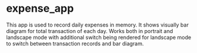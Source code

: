 # expense_app

This app is used to record daily expenses in memory.
It shows visually bar diagram for total transaction of each day.
Works both in portrait and landscape mode with additional switch being rendered for landscape mode to switch between transaction records and bar diagram.


